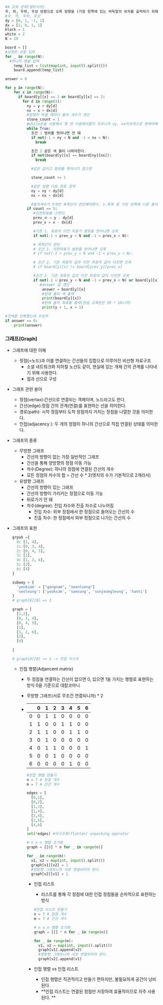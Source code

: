 ```python
## 오목 문제(델타서치)
우, 하, 우하, 우상 방향으로 오목 방향을 (가장 왼쪽에 있는 바둑알의 위치를 출력하기 위해서) 우하와 우상을 탐색해야한다.
#우, 하, 우하, 우상
dy = [0, 1, -1, 1]
dx = [1, 0, 1, 1]
black = 1
white = 2
N = 19

board = []
#오목판 상황 입력
for _ in range(N):
  #하나의 행을 입력
  	temp_list = list(map(int, input().split()))
  	board.append(temp_list)

answer = 0

for y in range(N):
  	for x in range(N):
      if board[y][x] == 1 or board[y][x] == 2:
        for d in range(4):
          ny = y + dy[d]
          nx = x + dx[d]
          #방향이 바뀔 때마다 돌의 개수가 갱신
          stone_count = 1
          #while문을 사용해서 몇 번 이동해야할지 모르니까 ny, nx지속적으로 변해야해
          while True:
            조건 1 범위를 벗어나면 안 돼
            if not(-1 < ny < N and -1 < nx < N):
              break

            조건 2 같은 색 돌이 나와야한다.
            if not(board[y][x] == board[ny][nx]):
              break

            #같은 값이고 범위를 벗어나지 않으면

            stone_count += 1

            #같은 방향 다음 좌표 검색
            ny = ny + dy[d]
            nx = nx + dx[d]

            #돌의개수가 5개면 육목인지 판단해야한다. 1.육목 중 가장 왼쪽에 다른 돌이면 같은돌 5개니까 된다. 이전좌표가 범위가 만족해야한다.
          if count == 5:
             #이전좌표를 구한다. 
             prev_ㅛ = y - dy[d]
             prev_x = x - dx[d]

             #기준 1. 좌표의 이전 좌표가 범위를 벗어나면 오목
             if not(-1 < prev_y < N and -1 < prev_x < N):

             # 육목인지 판단
             # 조건 1. 이전좌표가 범위를 벗어나면 오목
             # if not(-1 < prev_y < N and -1 < prev_x < N):

             # 조건 2. 기준 좌표의 값과 이전 좌표의 값이 다르면 오목
             # if board[y][x] != board[prev_y][prev_x]

             #조건 2. 기준 좌표의 값과 이전 좌표의 값이 다르면 오목
             if not(-1 < prev_y < N and -1 < prev_x < N) or board[y][x] != board[prev_y][prev_x]:
                #answer 값 갱신
                 answer = board[y][x]
                 #현재 돌의 색 출력
                 print(board[y][x])
                 #현재 돌의 좌표를 출력(현실 오목판은 19 * 19니까)
                 print(y + 1, x + 1)

#전체를 반복했는데 무승부
if answer == 0:
  	print(answer)
```



### 그래프(Graph)

- 그래프에 대한 이해
  - 정점(=노드)과 이를 연결하는 간선들의 집합으로 이루어진 비선형 자료구조
    - 소셜 네트워크와 지하철 노선도 같이, 현실에 있는 개체 간의 관계를 나타내기 위해 사용한다.
    - 점과 선으로 구성
- 그래프 관련 용어
  - 정점(vertax):간선으로 연결되는 객체이며, 노드라고도 한다.
  - 간선(edge):정점 간의 관계(연결)를 표현하는 선을 의미한다.
  - 경로(path): 시작 정점부터 도착 정점까지 거치는 정점을 나열한 것을 의미한다.
  - 인접(adjacency ): 두 개의 정점이 하나의 간선으로 직접 연결된 상태를 의미한다.
- 그래프의 종류
  - 무방향 그래프
    - 간선의 방향이 없는 가장 일반적인 그래프
    - 간선을 통해 양방향의 정점 이동 가능
    - 차수(Degree): 하나의 정점에 연결된 간선의 개수
    - 모든 정점의 차수의 합 = 간선 수 * 2(엣지의 수가 기본적으로 2개라서)
  - 유뱡향 그래프
    - 간선의 방향이 있는 그래프
    - 간선의 방향이 가리키는 정점으로 이동 가능
    - 뒤로가기 안 돼 
    - 차수(degree): 진입 차수와 진출 차수로 나누어짐
      - 진입 차수: 외부 정점에서 한 정점으로 들어오는 간선의 수
      - 진출 차수: 한 정점에서 외부 정점으로 나가는 간선의 수 

- 그래프의 표현

  ```python
  grpah ={
    0: [1, 4],
    1: [0, 3, 4],
    2: [0, 4, 5],
    3: [1],
    4: [1, 2, 6],
    5: [2],
    6: [4]
  }
  
  subway = {
    'yeoksam' = ["gangnam", "seonlueng"]
    'seoleung': ['yeoksam', 'samsung', 'sunjeongleung', 'hanti']
  }
  # graph[0][0] => 1
  
  graph = [
    [1,2],
    [0, 3, 4],
    [0, 4, 5],
    [1],
    [1, 2, 6],
    [2],
    [4]
    
  ]
  
  # graph[0][0] => 1 -> 인접 리스트 
  ```

  - 인접 행렬(Adjancent matrix)

    - 두 정점을 연결하는 간선이 없으면 0, 있으면 1을 가지는 행렬로 표현하는 방식 0을 기준으로 데칼코마니

    - 무방향 그래프(서로 무조건 연결되니까) * 2

    - |      | 0    | 1    | 2    | 3    | 4    | 5    | 6    |
      | ---- | ---- | ---- | ---- | ---- | ---- | ---- | ---- |
      | 0    | 0    | 1    | 1    | 0    | 0    | 0    | 0    |
      | 1    | 1    | 0    | 0    | 1    | 1    | 0    | 0    |
      | 2    | 1    | 1    | 0    | 0    | 1    | 1    | 0    |
      | 3    | 0    | 1    | 0    | 0    | 0    | 0    | 0    |
      | 4    | 0    | 1    | 1    | 0    | 0    | 0    | 1    |
      | 5    | 0    | 0    | 1    | 0    | 0    | 0    | 0    |
      | 6    | 0    | 0    | 0    | 0    | 1    | 0    | 0    |

      ```python
      #인접 행렬 만들기
      n = 7 # 정점 개수 
      m = 7 # 간선 개수
      
      edges = [
        [0,1],
        [0,2],
        [1,3],
        [1,4],
        [2,4],
        [2,5],
        [4,6]
      ]
      set(*edges) #비구조화(flatten) unpacking operator
      
      # n x n 행렬 초기화
      graph = [[0] * n for _ in range(n)]
      
      for _ in range(m):
        v1, v2 = map(int, input().split())
        graph[v1][v2] = 1
        #양방향 그래프니까 서로 연결되어야 한다. 
        graph[v2][v1] = 1
      ```

      - 인접 리스트

        - 리스트를 통해 각 정점에 대한 인접 정점들을 순차적으로 표현하는 방식

        ```python
        #인접 리스트 만들기
        n = 7 # 정점 개수 
        m = 7 # 간선 개수
        
        # n x n 행렬 초기화
        graph = [[] * n for _ in range(n)]
        
        for _ in range(m):
          v1, v2 = map(int, input().split())
          graph[v1].append(v2)
          #양방향 그래프니까 서로 연결되어야 한다. 
          graph[v2].append(v1)
        ```

      - 인접 행렬 vs 인접 리스트
        - 인접 행렬은 직관적이고 만들기 편하지만, 불필요하게 공간이 낭비된다.
        - **인접 리스트는 연결된 정점만 저장하여 효율적이므로 자주 사용된다. **